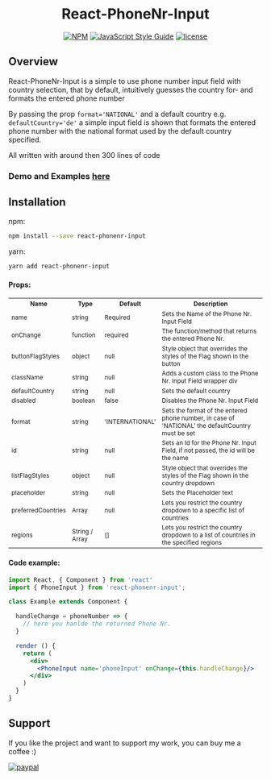 <h1 align="center">React-PhoneNr-Input</h1>

<div align="center">

[![NPM](https://img.shields.io/npm/v/react-phonenr-input.svg)](https://www.npmjs.com/package/react-phonenr-input)
[![JavaScript Style Guide](https://img.shields.io/badge/code_style-Airbnb-brightgreen.svg)](https://github.com/airbnb/javascript)
[![license](https://img.shields.io/badge/license-MIT-green.svg)](https://github.com/KaiHotz/react-formik-ui/blob/master/LICENSE)

</div>

## Overview
React-PhoneNr-Input is a simple to use phone number input field with country selection, that by default, intuitively guesses the country for- and formats the entered phone number

By passing the prop `format='NATIONAL'` and a default country e.g. `defaultCountry='de'`  a simple input field is shown that formats the entered phone number with the national format used by the default country specified.

All written with around then 300 lines of code


### Demo and Examples [here](https://kaihotz.github.io/React-PhoneNr-Input/)


## Installation
npm:
```sh
npm install --save react-phonenr-input
```

yarn:
```sh
yarn add react-phonenr-input
```

#### Props:
<table style="font-size: 12px">
  <tr>
    <th>Name</th>
    <th>Type</th>
    <th>Default</th>
    <th>Description</th>
  </tr>
    <tr>
    <td>name</td>
    <td>string</td>
    <td>Required</td>
    <td>Sets the Name of the Phone Nr. Input Field</td>
  </tr>
  <tr>
    <td>onChange</td>
    <td>function</td>
    <td>required</td>
    <td>The function/method that returns the entered Phone Nr.</td>
  </tr>
  <tr>
    <td>buttonFlagStyles</td>
    <td>object</td>
    <td>null</td>
    <td>Style object that overrides the styles of the Flag shown in the button</td>
  </tr>
  <tr>
    <td>className</td>
    <td>string</td>
    <td>null</td>
    <td>Adds a custom class to the Phone Nr. Input Field wrapper div</td>
  </tr>
  <tr>
    <td>defaultCountry</td>
    <td>string</td>
    <td>null</td>
    <td>Sets the default country</td>
  </tr>
  <tr>
    <td>disabled</td>
    <td>boolean</td>
    <td>false</td>
    <td>Disables the Phone Nr. Input Field</td>
  </tr>
  <tr>
    <td>format</td>
    <td>string</td>
    <td>'INTERNATIONAL'</td>
    <td>Sets the format of the entered  phone number, in case of 'NATIONAL' the defaultCountry must be set</td>
  </tr>
  <tr>
    <td>id</td>
    <td>string</td>
    <td>null</td>
    <td>Sets an Id for the Phone Nr. Input Field, if not passed, the id will be the name</td>
  </tr>
  <tr>
    <td>listFlagStyles</td>
    <td>object</td>
    <td>null</td>
    <td>Style object that overrides the styles of the Flag shown in the country dropdown</td>
  </tr>
  <tr>
    <td>placeholder</td>
    <td>string</td>
    <td>null</td>
    <td>Sets the Placeholder text</td>
  </tr>
  <tr>
    <td>preferredCountries</td>
    <td>Array</td>
    <td>null</td>
    <td>Lets you restrict the country dropdown to a specific list of countries</td>
  </tr>
  <tr>
    <td>regions</td>
    <td>String / Array</td>
    <td>[]</td>
    <td>Lets you restrict the country dropdown to a list of countries in the specified regions</td>
  </tr>
</table>



#### Code example:
```jsx
import React, { Component } from 'react'
import { PhoneInput } from 'react-phonenr-input';

class Example extends Component {

  handleChange = phoneNumber => {
    // here you hanlde the returned Phone Nr.
  }

  render () {
    return (
      <div>
        <PhoneInput name='phoneInput' onChange={this.handleChange}/>
      </div>
    )
  }
}
```

## Support
If you like the project and want to support my work, you can buy me a coffee :)

[![paypal](https://img.shields.io/badge/donate-paypal-blue.svg)](https://paypal.me/kaihotz)

